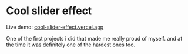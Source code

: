 # Cool slider effect

Live demo: [cool-slider-effect.vercel.app](https://cool-slider-effect.vercel.app)

One of the first projects i did that made me really proud of myself. and at the time it was definitely one of the hardest ones too.
